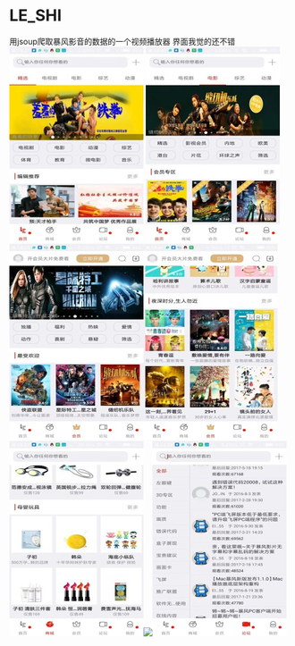 # LE_SHI
用jsoup爬取暴风影音的数据的一个视频播放器
界面我觉的还不错
![](https://github.com/liuwen370494581/LE_SHI/blob/%E9%80%82%E9%85%8D%E5%AE%89%E5%8D%938.0/image/1.jpg) ![](https://github.com/liuwen370494581/LE_SHI/blob/%E9%80%82%E9%85%8D%E5%AE%89%E5%8D%938.0/image/2.jpg) ![](https://github.com/liuwen370494581/LE_SHI/blob/%E9%80%82%E9%85%8D%E5%AE%89%E5%8D%938.0/image/3.jpg)![](https://github.com/liuwen370494581/LE_SHI/blob/%E9%80%82%E9%85%8D%E5%AE%89%E5%8D%938.0/image/4.jpg)![](https://github.com/liuwen370494581/LE_SHI/blob/%E9%80%82%E9%85%8D%E5%AE%89%E5%8D%938.0/image/5.jpg)![](https://github.com/liuwen370494581/LE_SHI/blob/%E9%80%82%E9%85%8D%E5%AE%89%E5%8D%938.0/image/6.jpg)![](https://github.com/liuwen370494581/LE_SHI/blob/%E9%80%82%E9%85%8D%E5%AE%89%E5%8D%938.0/image/7.jpg) 
